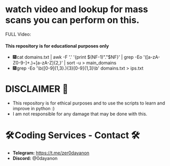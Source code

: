 # watch video and lookup for mass scans you can perform on this.
FULL Video:

#### This repository is for educational purposes only
- 🎆 cat domains.txt | awk -F '.' '{print $(NF-1)"."$NF}' | grep -Eo '([a-zA-Z0-9-]+\.)+[a-zA-Z]{2,}' | sort -u > main_domains
- 🎆 grep -Eo '\b([0-9]{1,3}\.){3}[0-9]{1,3}\b' domains.txt > ips.txt


# DISCLAIMER 📛 
- This repository is for ethical purposes and to use the scripts to learn and improve in python :)
- I am not responsible for any damage that may be done with this.

# 🛠️ Coding Services - Contact 🛠️
- **Telegram:** https://t.me/zer0dayanon
- **Discord:** @0dayanon
